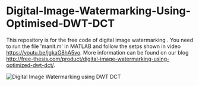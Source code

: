# Digital-Image-Watermarking-Using-Optimised-DWT-DCT

This repository is for the free code of digital image watermarking . You need to run the file 'manit.m' in MATLAB and follow the setps shown in video https://youtu.be/jgkaG8hA5vo. More information can be found on our blog http://free-thesis.com/product/digital-image-watermarking-using-optimized-dwt-dct/. 

![Digital Image Watermarking using DWT DCT](http://free-thesis.com/wp-content/uploads/2018/04/8-2016_09_06-04_26_33-UTC.png)


